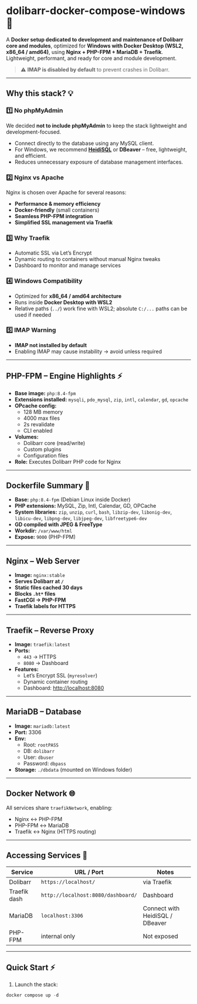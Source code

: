 # dolibarr-docker-compose-windows 🚀

A **Docker setup dedicated to development and maintenance of Dolibarr core and modules**, optimized for **Windows with Docker Desktop (WSL2, x86_64 / amd64)**, using **Nginx + PHP-FPM + MariaDB + Traefik**.  
Lightweight, performant, and ready for core and module development.

> ⚠️ **IMAP is disabled by default** to prevent crashes in Dolibarr.

---

## Why this stack? 💡

### 1️⃣ No phpMyAdmin
We decided **not to include phpMyAdmin** to keep the stack lightweight and development-focused.  
- Connect directly to the database using any MySQL client.  
- For Windows, we recommend **[HeidiSQL](https://www.heidisql.com/)** or **DBeaver** – free, lightweight, and efficient.  
- Reduces unnecessary exposure of database management interfaces.

### 2️⃣ Nginx vs Apache
Nginx is chosen over Apache for several reasons:  
- **Performance & memory efficiency**  
- **Docker-friendly** (small containers)  
- **Seamless PHP-FPM integration**  
- **Simplified SSL management via Traefik**

### 3️⃣ Why Traefik
- Automatic SSL via Let’s Encrypt  
- Dynamic routing to containers without manual Nginx tweaks  
- Dashboard to monitor and manage services  

### 4️⃣ Windows Compatibility
- Optimized for **x86_64 / amd64 architecture**  
- Runs inside **Docker Desktop with WSL2**  
- Relative paths (`../`) work fine with WSL2; absolute `C:/...` paths can be used if needed  

### 5️⃣ IMAP Warning
- **IMAP not installed by default**  
- Enabling IMAP may cause instability → avoid unless required  

---

## PHP-FPM – Engine Highlights ⚡

- **Base image:** `php:8.4-fpm`  
- **Extensions installed:** `mysqli`, `pdo_mysql`, `zip`, `intl`, `calendar`, `gd`, `opcache`  
- **OPcache config:**  
  - 128 MB memory  
  - 4000 max files  
  - 2s revalidate  
  - CLI enabled  
- **Volumes:**  
  - Dolibarr core (read/write)  
  - Custom plugins  
  - Configuration files  
- **Role:** Executes Dolibarr PHP code for Nginx  

---

## Dockerfile Summary 🐳

- **Base:** `php:8.4-fpm` (Debian Linux inside Docker)  
- **PHP extensions:** MySQL, Zip, Intl, Calendar, GD, OPCache  
- **System libraries:** `zip`, `unzip`, `curl`, `bash`, `libzip-dev`, `libonig-dev`, `libicu-dev`, `libpng-dev`, `libjpeg-dev`, `libfreetype6-dev`  
- **GD compiled with JPEG & FreeType**  
- **Workdir:** `/var/www/html`  
- **Expose:** `9000` (PHP-FPM)  

---

## Nginx – Web Server

- **Image:** `nginx:stable`  
- **Serves Dolibarr at `/`**  
- **Static files cached 30 days**  
- **Blocks `.ht*` files**  
- **FastCGI → PHP-FPM**  
- **Traefik labels for HTTPS**  

---

## Traefik – Reverse Proxy

- **Image:** `traefik:latest`  
- **Ports:**  
  - `443` → HTTPS  
  - `8080` → Dashboard  
- **Features:**  
  - Let’s Encrypt SSL (`myresolver`)  
  - Dynamic container routing  
  - Dashboard: [http://localhost:8080](http://localhost:8080)  

---

## MariaDB – Database

- **Image:** `mariadb:latest`  
- **Port:** 3306  
- **Env:**  
  - Root: `rootPASS`  
  - DB: `dolibarr`  
  - User: `dbuser`  
  - Password: `dbpass`  
- **Storage:** `./dbdata` (mounted on Windows folder)  

---

## Docker Network 🌐

All services share `traefikNetwork`, enabling:  
- Nginx ↔ PHP-FPM  
- PHP-FPM ↔ MariaDB  
- Traefik ↔ Nginx (HTTPS routing)  

---

## Accessing Services 🔑

| Service        | URL / Port                  | Notes |
|----------------|----------------------------|-------|
| Dolibarr       | `https://localhost/`        | via Traefik |
| Traefik dash   | `http://localhost:8080/dashboard/`     | Dashboard |
| MariaDB        | `localhost:3306`            | Connect with HeidiSQL / DBeaver |
| PHP-FPM        | internal only              | Not exposed |

---

## Quick Start ⚡

1. Launch the stack:

```powershell
docker compose up -d
